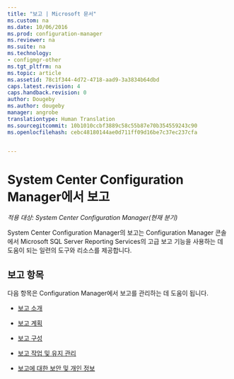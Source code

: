 ```yaml
---
title: "보고 | Microsoft 문서"
ms.custom: na
ms.date: 10/06/2016
ms.prod: configuration-manager
ms.reviewer: na
ms.suite: na
ms.technology:
- configmgr-other
ms.tgt_pltfrm: na
ms.topic: article
ms.assetid: 78c1f344-4d72-4718-aad9-3a3834b64dbd
caps.latest.revision: 4
caps.handback.revision: 0
author: Dougeby
ms.author: dougeby
manager: angrobe
translationtype: Human Translation
ms.sourcegitcommit: 10b1010ccbf3889c58c55b87e70b354559243c90
ms.openlocfilehash: cebc48180144ae0d711ff09d16be7c37ec237cfa


---
```

# <a name="reporting-in-system-center-configuration-manager"></a>System Center Configuration Manager에서 보고

*적용 대상: System Center Configuration Manager(현재 분기)*

System Center Configuration Manager의 보고는 Configuration Manager 콘솔에서 Microsoft SQL Server Reporting Services의 고급 보고 기능을 사용하는 데 도움이 되는 일련의 도구와 리소스를 제공합니다.  

## <a name="reporting-topics"></a>보고 항목  
 다음 항목은 Configuration Manager에서 보고를 관리하는 데 도움이 됩니다.  

-   [보고 소개](introduction-to-reporting.md)  

-   [보고 계획](planning-for-reporting.md)  

-   [보고 구성](configuring-reporting.md)  

-   [보고 작업 및 유지 관리](operations-and-maintenance-for-reporting.md)  

-   [보고에 대한 보안 및 개인 정보](security-and-privacy-for-reporting.md)  



<!--HONumber=Dec16_HO3-->


